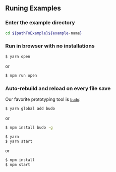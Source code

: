 ## Runing Examples

### Enter the example directory

```sh
cd ${pathToExample}${example-name}
```

### Run in browser with no installations

```sh
$ yarn open
```
or
```sh
$ npm run open
```

### Auto-rebuild and reload on every file save

Our favorite prototyping tool is [`budo`](https://github.com/mattdesl/budo):

```sh
$ yarn global add budo
```
or
```sh
$ npm install budo -g
```

```sh
$ yarn
$ yarn start
```
or
```sh
$ npm install
$ npm start
```
